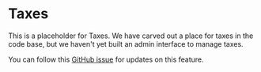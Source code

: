 # Taxes

This is a placeholder for Taxes. We have carved out a place for taxes in the code base, but we haven't yet built an admin interface to manage taxes. 

You can follow this [GitHub issue](https://github.com/reactioncommerce/reaction/issues/72) for updates on this feature.
